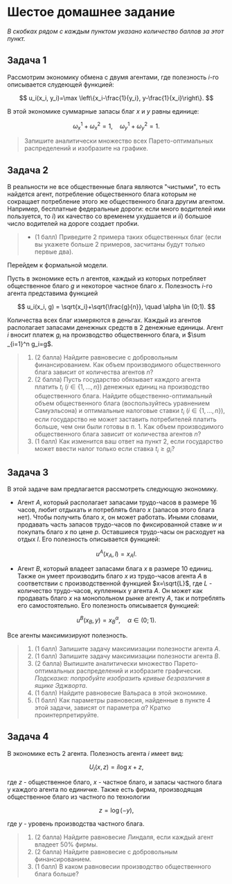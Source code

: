 # Шестое домашнее задание

*В скобках рядом с каждым пунктом указано количество баллов за этот пункт.*

## Задача 1

Рассмотрим экономику обмена с двумя агентами, где полезность $i$-го описывается слудеющей функцией:

$$
u_i(x_i, y_i)=\max \left\{x_i-\frac{1}{y_i}, y-\frac{1}{x_i}\right\}.
$$

В этой экономике суммарные запасы благ $x$ и $y$ равны единице:

$$
\omega _x^1+\omega _x^2 = 1, \quad \omega _y^1+\omega _y^2=1.
$$

>Запишите аналитически множество всех Парето-оптимальных распределений и изобразите на графике.

## Задача 2

В реальности не все общественные блага являются "чистыми", то есть найдется агент, потребление общественного блага которым не сокращает потребление этого же общественного блага другим агентом. Например, бесплатные федеральные дороги: если много водителей ими пользуется, то $i)$ их качество со временем ухудшается и $ii)$ большое число водителей на дороге создает пробки.

> * (1 балл) Приведите 2 примера таких общественных благ (если вы укажете больше 2 примеров, засчитаны будут только первые два).

Перейдем к формальной модели.

Пусть в экономике есть $n$ агентов, каждый из которых потребляет общественное благо $g$ и некоторое частное благо $x$. Полезность $i$-го агента представима функцией

$$
u_i(x_i, g) = \sqrt{x_i}+\sqrt{\frac{g}{n}}, \quad \alpha \in (0;1).
$$

Количества всех благ измеряются в деньгах. Каждый из агентов располагает запасами денежных средств в 2 денежные единицы. Агент $i$ вносит платеж $g_i$ на производство общественного блага, и $\sum _{i=1}^n g_i=g$.

> 1. (2 балла) Найдите равновесие с добровольным финансированием. Как объем производимого общественного блага зависит от количества агентов $n$?
> 2. (2 балла) Пусть государство обязывает каждого агента платить $t_i$ ($i \in \{1, \ldots, n\}$) денежных единиц на производство общественного блага. Найдите общественно-оптимальный объем общественного блага (воспользуйтесь уравнением Самуэльсона) и оптимальные налоговые ставки $t_i$ ($i \in \{1, \ldots, n\}$), если государство не может заставить потребителей платить больше, чем они были готовы в п. 1. Как объем производимого общественного блага зависит от количества агентов $n$?
> 3. (1 балл) Как изменится ваш ответ на пункт 2, если государство может ввести налог только если ставка $t_i\geqslant g_i$?

## Задача 3

В этой задаче вам предлагается рассмотреть следующую экономику.

* Агент $A$, который располагает запасами трудо-часов в размере 16 часов, любит отдыхать и потреблять благо $x$ (запасов этого блага нет). Чтобы получить благо $x$, он может работать. Иными словами, продавать часть запасов трудо-часов по фиксированной ставке $w$ и покупать благо $x$ по цене $p$. Оставшиеся трудо-часы он расходует на отдых $l$. Его полезность описывается функцией:

$$
u^A(x_A, l) = x_Al.
$$

* Агент $B$, который владеет запасами блага $x$ в размере 10 единиц. Также он умеет производить благо $x$ из трудо-часов агента $A$ в соответствии с производственной функцией $x=\sqrt{L}$, где $L$ - количество трудо-часов, купленных у агента $A$. Он может как продавать благо $x$ на монопольном рынке агенту $A$, так и потреблять его самостоятельно. Его полезность описывается функцией:

$$
u^B(x_B, y)=x_B^{\alpha}, \quad \alpha \in (0;1).
$$

Все агенты максимизируют полезность.

> 1. (1 балл) Запишите задачу максимизации полезности агента $A$.
> 2. (1 балл) Запишите задачу максимизации полезности агента $B$.
> 3. (2 балла) Выпишите аналитически множество Парето-оптимальных распределений и изобразите графически. *Подсказка: попробуйте изобразить кривые безразличия в ящике Эджворта*.
> 4. (1 балл) Найдите равновесие Вальраса в этой экономике.
> 5. (1 балл) Как параметры равновесия, найденные в пункте 4 этой задачи, зависят от параметра $\alpha$? Кратко проинтерпретируйте.

## Задача 4

В экономике есть 2 агента. Полезность агента $i$ имеет вид:

$$
U_i(x,z) = i \log x + z,
$$

где $z$ - общественное благо, $x$ - частное благо, и запасы частного блага у каждого агента по единичке. Также есть фирма, производящая общественное благо из частного по технологии 

$$
z = \log(-y),
$$

где $y$ - уровень производства частного блага.

> 1. (2 балла) Найдите равновесие Линдаля, если каждый агент владеет 50% фирмы.
> 2. (2 балла) Найдите равновесие с добровольным финансированием.
> 3. (1 балл) В каком равновесии производство общественного блага больше?